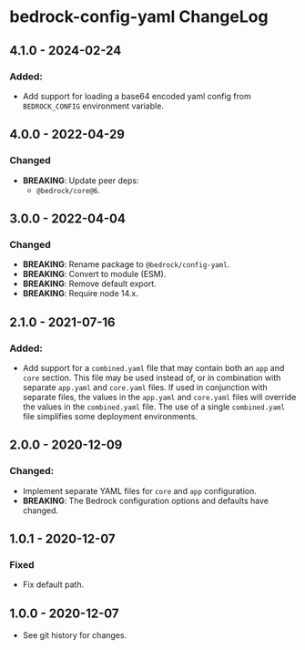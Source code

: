 # bedrock-config-yaml ChangeLog

## 4.1.0 - 2024-02-24

### Added:
- Add support for loading a base64 encoded yaml config from `BEDROCK_CONFIG`
  environment variable.

## 4.0.0 - 2022-04-29

### Changed
- **BREAKING**: Update peer deps:
  - `@bedrock/core@6`.

## 3.0.0 - 2022-04-04

### Changed
- **BREAKING**: Rename package to `@bedrock/config-yaml`.
- **BREAKING**: Convert to module (ESM).
- **BREAKING**: Remove default export.
- **BREAKING**: Require node 14.x.

## 2.1.0 - 2021-07-16

### Added:
- Add support for a `combined.yaml` file that may contain both an `app` and
  `core` section. This file may be used instead of, or in combination with
  separate `app.yaml` and `core.yaml` files. If used in conjunction with
  separate files, the values in the `app.yaml` and `core.yaml` files will
  override the values in the `combined.yaml` file. The use of a single
  `combined.yaml` file simplifies some deployment environments.

## 2.0.0 - 2020-12-09

### Changed:
- Implement separate YAML files for `core` and `app` configuration.
- **BREAKING**: The Bedrock configuration options and defaults have changed.

## 1.0.1 - 2020-12-07

### Fixed
- Fix default path.

## 1.0.0 - 2020-12-07

- See git history for changes.
